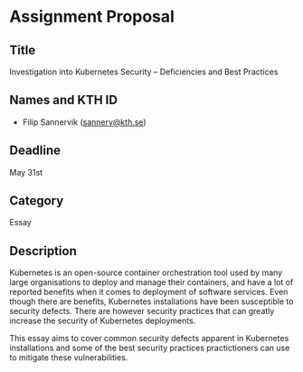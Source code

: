 # Assignment Proposal

## Title

Investigation into Kubernetes Security – Deficiencies and Best Practices

## Names and KTH ID
- Filip Sannervik (sannerv@kth.se)

## Deadline

May 31st

## Category

Essay

## Description

Kubernetes is an open-source container orchestration tool used by many large organisations to deploy and manage their containers, and have a lot of reported benefits when it comes to deployment of software services. Even though there are benefits, Kubernetes installations have been susceptible to security defects. There are however security practices that can greatly increase the security of Kubernetes deployments.

This essay aims to cover common security defects apparent in Kubernetes installations and some of the best security practices practictioners can use to mitigate these vulnerabilities.
